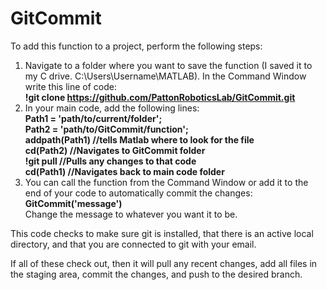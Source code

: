 # GitCommit

To add this function to a project, perform the following steps:
1. Navigate to a folder where you want to save the function (I saved it to my C drive. C:\Users\Username\MATLAB). In the Command Window write this line of code:  
    	**!git clone https://github.com/PattonRoboticsLab/GitCommit.git**
2. In your main code, add the following lines:  
    	**Path1 = 'path/to/current/folder';  
			Path2 = 'path/to/GitCommit/function';  
			addpath(Path1) //tells Matlab where to look for the file  
			cd(Path2)      //Navigates to GitCommit folder  
			!git pull		//Pulls any changes to that code  
			cd(Path1)		//Navigates back to main code folder**  
4. You can call the function from the Command Window or add it to the end of your code to automatically commit the changes:	
   	 **GitCommit('message')**  
  	 Change the message to whatever you want it to be.

This code checks to make sure git is installed, that there is an active local directory, and that you are connected to git with your email.

If all of these check out, then it will pull any recent changes, add all files in the staging area, commit the changes, and push to the desired branch. 
